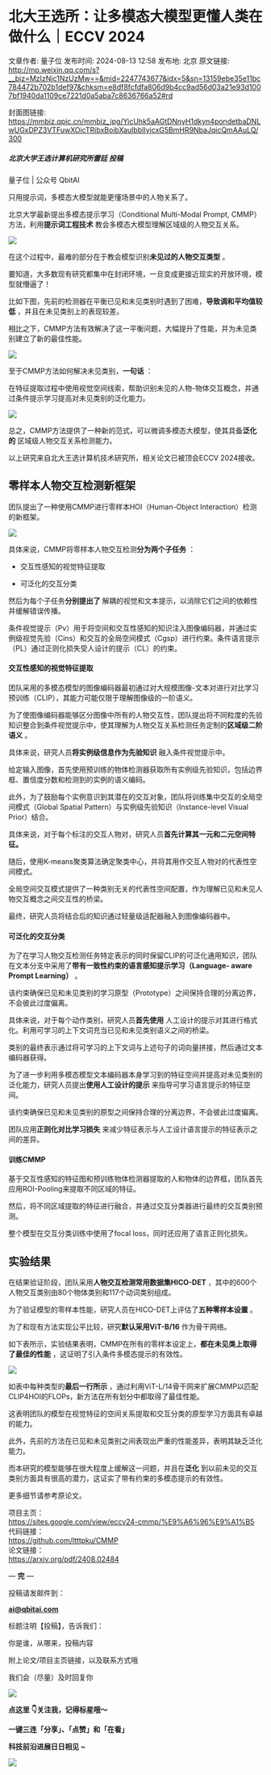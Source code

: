 # 北大王选所：让多模态大模型更懂人类在做什么｜ECCV 2024

文章作者: 量子位
发布时间: 2024-08-13 12:58
发布地: 北京
原文链接: http://mp.weixin.qq.com/s?__biz=MzIzNjc1NzUzMw==&mid=2247743677&idx=5&sn=13159ebe35e11bc784472b702b1def97&chksm=e8df8fcfdfa806d9b4cc9ad56d03a21e93d1007bf1940da1109ce7221d0a5aba7c8636766a52#rd

封面图链接: https://mmbiz.qpic.cn/mmbiz_jpg/YicUhk5aAGtDNnyH1dkyn4pondetbaDNLwUGxDPZ3VTFuwXOicTRibxBoibXauIbblIyicxG5BmHR9NbaJqicQmAAuLQ/300

##### 北京大学王选计算机研究所雷廷 投稿  
量子位 | 公众号 QbitAI

只用提示词，多模态大模型就能更懂场景中的人物关系了。

北京大学最新提出多模态提示学习（Conditional Multi-Modal Prompt, CMMP）方法，利用**提示词工程技术**
教会多模态大模型理解区域级的人物交互关系。

![](https://mmbiz.qpic.cn/mmbiz_png/YicUhk5aAGtDNnyH1dkyn4pondetbaDNLDpxl3dRIJxa2HNAUuIrGbmQkhWbXxHoFKoqPCPnianGdHNuX72DjZlg/640?wx_fmt=png&from=appmsg)

在这个过程中，最难的部分在于教会模型识别**未见过的人物交互类型** 。

要知道，大多数现有研究都集中在封闭环境，一旦变成更接近现实的开放环境，模型就懵逼了！

比如下图，先前的检测器在平衡已见和未见类别时遇到了困难，**导致调和平均值较低** ，并且在未见类别上的表现较差。

相比之下，CMMP方法有效解决了这一平衡问题，大幅提升了性能，并为未见类别建立了新的最佳性能。

![](https://mmbiz.qpic.cn/mmbiz_png/YicUhk5aAGtDNnyH1dkyn4pondetbaDNLrGmKcv1m5SlLw3SaaicRbO0ZTDSKnUn5bhic8rIjxCTtOeQibN9icDrDlQ/640?wx_fmt=png&from=appmsg)

至于CMMP方法如何解决未见类别，**一句话** ：

在特征提取过程中使用视觉空间线索，帮助识别未见的人物-物体交互概念，并通过条件提示学习提高对未见类别的泛化能力。

![](https://mmbiz.qpic.cn/mmbiz_png/YicUhk5aAGtDNnyH1dkyn4pondetbaDNL01kBujcgpmqNMU4S8XEC7nh6H0HwupM8jPulqAIELOE58267G9yfNA/640?wx_fmt=png&from=appmsg)

总之，CMMP方法提供了一种新的范式，可以微调多模态大模型，使其具备**泛化的** 区域级人物交互关系检测能力。

以上研究来自北大王选计算机技术研究所，相关论文已被顶会ECCV 2024接收。

## 零样本人物交互检测新框架

团队提出了一种使用CMMP进行零样本HOI（Human-Object Interaction）检测的新框架。

![](https://mmbiz.qpic.cn/mmbiz_png/YicUhk5aAGtDNnyH1dkyn4pondetbaDNLaPusAdCMsA9FbxxL7Bs5TFbvhKggThXk2rtEL7z3ZYt9vWd3zdwZMw/640?wx_fmt=png&from=appmsg)

具体来说，CMMP将零样本人物交互检测**分为两个子任务** ：

  * 交互性感知的视觉特征提取

  * 可泛化的交互分类

然后为每个子任务**分别提出了** 解耦的视觉和文本提示，以消除它们之间的依赖性并缓解错误传播。

条件视觉提示（Pv）用于将空间和交互性感知的知识注入图像编码器，并通过实例级视觉先验（Cins）和交互的全局空间模式（Cgsp）进行约束。条件语言提示（PL）通过正则化损失受人设计的提示（CL）的约束。

#### 交互性感知的视觉特征提取

团队采用的多模态模型的图像编码器最初通过对大规模图像-文本对进行对比学习预训练（CLIP），其能力可能仅限于理解图像级的一阶语义。

为了使图像编码器能够区分图像中所有的人物交互性，团队提出将不同粒度的先验知识整合到条件视觉提示中，使其理解为人物交互关系检测任务定制的**区域级二阶语义**
。

具体来说，研究人员**将实例级信息作为先验知识** 融入条件视觉提示中。

给定输入图像，首先使用预训练的物体检测器获取所有实例级先验知识，包括边界框、置信度分数和检测到的实例的语义编码。

此外，为了鼓励每个实例意识到其潜在的交互对象，团队将训练集中交互的全局空间模式（Global Spatial
Pattern）与实例级先验知识（Instance-level Visual Prior）结合。

具体来说，对于每个标注的交互人物对，研究人员**首先计算其一元和二元空间特征。**

随后，使用K-means聚类算法确定聚类中心，并将其用作交互人物对的代表性空间模式。

全局空间交互模式提供了一种类别无关的代表性空间配置，作为理解已见和未见人物交互概念之间交互性的桥梁。

最终，研究人员将结合后的知识通过轻量级适配器融入到图像编码器中。

#### 可泛化的交互分类

为了在学习人物交互检测任务特定表示的同时保留CLIP的可泛化通用知识，团队在文本分支中采用了**带有一致性约束的语言感知提示学习（Language-
aware Prompt Learning）** 。

该约束确保已见和未见类别的学习原型（Prototype）之间保持合理的分离边界，不会彼此过度偏离。

具体来说，对于每个动作类别，研究人员**首先使用** 人工设计的提示对其进行格式化。利用可学习的上下文词充当已见和未见类别语义之间的桥梁。

类别的最终表示通过将可学习的上下文词与上述句子的词向量拼接，然后通过文本编码器获得。

为了进一步利用多模态模型文本编码器本身学习到的特征空间并提高对未见类别的泛化能力，研究人员提出**使用人工设计的提示** 来指导可学习语言提示的特征空间。

该约束确保已见和未见类别的原型之间保持合理的分离边界，不会彼此过度偏离。

团队应用**正则化对比学习损失** 来减少特征表示与人工设计语言提示的特征表示之间的差异。

#### 训练CMMP

基于交互性感知的特征图和预训练物体检测器提取的人和物体的边界框，团队首先应用ROI-Pooling来提取不同区域的特征。

然后，将不同区域提取的特征进行融合，并通过交互分类器进行最终的交互类别预测。

整个模型在交互分类训练中使用了focal loss，同时还应用了语言正则化损失。

## 实验结果

在结果验证阶段，团队采用**人物交互检测常用数据集HICO-DET** ，其中的600个人物交互类别由80个物体类别和117个动词类别组成。

为了验证模型的零样本性能，研究人员在HICO-DET上评估了**五种零样本设置** 。

为了和现有方法实现公平比较，研究**默认采用ViT-B/16** 作为骨干网络。

如下表所示，实验结果表明，CMMP在所有的零样本设定上，**都在未见类上取得了最佳的性能** ，这证明了引入条件多模态提示的有效性。

![](https://mmbiz.qpic.cn/mmbiz_png/YicUhk5aAGtDNnyH1dkyn4pondetbaDNLMOs0Ka0adia68qlK2IPF20A44aia9phGsl0RJS7OBdT54siarnDmHJI9w/640?wx_fmt=png&from=appmsg)

如表中每种类型的**最后一行所示** ，通过利用ViT-L/14骨干网来扩展CMMP以匹配CLIP4HOI的FLOPs，新方法在所有划分中都取得了最佳性能。

这表明团队的模型在视觉特征的空间关系提取和交互分类的原型学习方面具有卓越的能力。

此外，先前的方法在已见和未见类别之间表现出严重的性能差异，表明其缺乏泛化能力。

而本研究的模型能够在很大程度上缓解这一问题，并且在**泛化** 到以前未见的交互类别方面具有很高的潜力，这证实了带有约束的多模态提示的有效性。

更多细节请参考原论文。

项目主页：  
https://sites.google.com/view/eccv24-cmmp/%E9%A6%96%E9%A1%B5  
代码链接：  
https://github.com/ltttpku/CMMP  
论文链接：  
https://arxiv.org/pdf/2408.02484

— **完** —

  

投稿请发邮件到：

**ai@qbitai.com**

标题注明【投稿】，告诉我们：

你是谁，从哪来，投稿内容‍

附上论文/项目主页链接，以及联系方式哦

我们会（尽量）及时回复你

![](https://mmbiz.qpic.cn/mmbiz_gif/YicUhk5aAGtC5nGy7YMGhQ0ZJeyibWyL0KVCtiaLEPMyd4Bszuo0bFIOxZOvdmqdxnOosYXyu5aI7MXpyUrUWfz6g/640?wx_fmt=gif&tp=webp&wxfrom=5&wx_lazy=1)

  

**点这里 👇关注我，记得标星哦～**

**一键三连「分享」、「点赞」和「在看」**

**科技前沿进展日日相见 ~**

![](https://mmbiz.qpic.cn/mmbiz_svg/g9RQicMD01M0tYoRQT2cMQRmPS5ZDyrrfzeksiay90KaDzlGBH61icqHxmgFKfvfXtVuwTHV740CDLAaXU1LIfZyoJEpYKcRIiaE/640?wx_fmt=svg&tp=webp&wxfrom=5&wx_lazy=1&wx_co=1)

